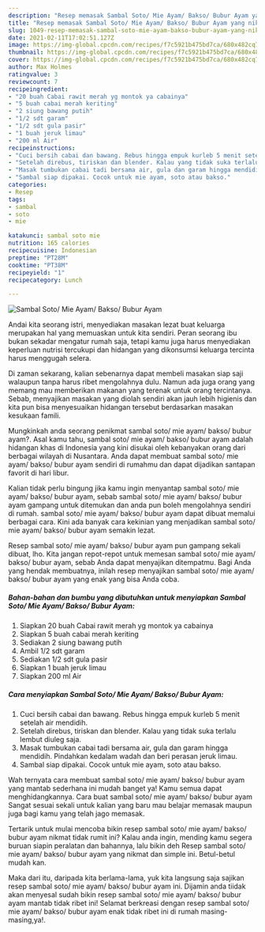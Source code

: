 ```yaml
---
description: "Resep memasak Sambal Soto/ Mie Ayam/ Bakso/ Bubur Ayam yang nikmat Untuk Jualan"
title: "Resep memasak Sambal Soto/ Mie Ayam/ Bakso/ Bubur Ayam yang nikmat Untuk Jualan"
slug: 1049-resep-memasak-sambal-soto-mie-ayam-bakso-bubur-ayam-yang-nikmat-untuk-jualan
date: 2021-02-11T17:02:51.127Z
image: https://img-global.cpcdn.com/recipes/f7c5921b475bd7ca/680x482cq70/sambal-soto-mie-ayam-bakso-bubur-ayam-foto-resep-utama.jpg
thumbnail: https://img-global.cpcdn.com/recipes/f7c5921b475bd7ca/680x482cq70/sambal-soto-mie-ayam-bakso-bubur-ayam-foto-resep-utama.jpg
cover: https://img-global.cpcdn.com/recipes/f7c5921b475bd7ca/680x482cq70/sambal-soto-mie-ayam-bakso-bubur-ayam-foto-resep-utama.jpg
author: Max Holmes
ratingvalue: 3
reviewcount: 7
recipeingredient:
- "20 buah Cabai rawit merah yg montok ya cabainya"
- "5 buah cabai merah keriting"
- "2 siung bawang putih"
- "1/2 sdt garam"
- "1/2 sdt gula pasir"
- "1 buah jeruk limau"
- "200 ml Air"
recipeinstructions:
- "Cuci bersih cabai dan bawang. Rebus hingga empuk kurleb 5 menit setelah air mendidih."
- "Setelah direbus, tiriskan dan blender. Kalau yang tidak suka terlalu lembut diuleg saja."
- "Masak tumbukan cabai tadi bersama air, gula dan garam hingga mendidih. Pindahkan kedalam wadah dan beri perasan jeruk limau."
- "Sambal siap dipakai. Cocok untuk mie ayam, soto atau bakso."
categories:
- Resep
tags:
- sambal
- soto
- mie

katakunci: sambal soto mie 
nutrition: 165 calories
recipecuisine: Indonesian
preptime: "PT28M"
cooktime: "PT38M"
recipeyield: "1"
recipecategory: Lunch

---
```



![Sambal Soto/ Mie Ayam/ Bakso/ Bubur Ayam](https://img-global.cpcdn.com/recipes/f7c5921b475bd7ca/680x482cq70/sambal-soto-mie-ayam-bakso-bubur-ayam-foto-resep-utama.jpg)

Andai kita seorang istri, menyediakan masakan lezat buat keluarga merupakan hal yang memuaskan untuk kita sendiri. Peran seorang ibu bukan sekadar mengatur rumah saja, tetapi kamu juga harus menyediakan keperluan nutrisi tercukupi dan hidangan yang dikonsumsi keluarga tercinta harus menggugah selera.

Di zaman  sekarang, kalian sebenarnya dapat membeli masakan siap saji walaupun tanpa harus ribet mengolahnya dulu. Namun ada juga orang yang memang mau memberikan makanan yang terenak untuk orang tercintanya. Sebab, menyajikan masakan yang diolah sendiri akan jauh lebih higienis dan kita pun bisa menyesuaikan hidangan tersebut berdasarkan masakan kesukaan famili. 



Mungkinkah anda seorang penikmat sambal soto/ mie ayam/ bakso/ bubur ayam?. Asal kamu tahu, sambal soto/ mie ayam/ bakso/ bubur ayam adalah hidangan khas di Indonesia yang kini disukai oleh kebanyakan orang dari berbagai wilayah di Nusantara. Anda dapat membuat sambal soto/ mie ayam/ bakso/ bubur ayam sendiri di rumahmu dan dapat dijadikan santapan favorit di hari libur.

Kalian tidak perlu bingung jika kamu ingin menyantap sambal soto/ mie ayam/ bakso/ bubur ayam, sebab sambal soto/ mie ayam/ bakso/ bubur ayam gampang untuk ditemukan dan anda pun boleh mengolahnya sendiri di rumah. sambal soto/ mie ayam/ bakso/ bubur ayam dapat dibuat memalui berbagai cara. Kini ada banyak cara kekinian yang menjadikan sambal soto/ mie ayam/ bakso/ bubur ayam semakin lezat.

Resep sambal soto/ mie ayam/ bakso/ bubur ayam pun gampang sekali dibuat, lho. Kita jangan repot-repot untuk memesan sambal soto/ mie ayam/ bakso/ bubur ayam, sebab Anda dapat menyajikan ditempatmu. Bagi Anda yang hendak membuatnya, inilah resep menyajikan sambal soto/ mie ayam/ bakso/ bubur ayam yang enak yang bisa Anda coba.

<!--inarticleads1-->

##### Bahan-bahan dan bumbu yang dibutuhkan untuk menyiapkan Sambal Soto/ Mie Ayam/ Bakso/ Bubur Ayam:

1. Siapkan 20 buah Cabai rawit merah yg montok ya cabainya
1. Siapkan 5 buah cabai merah keriting
1. Sediakan 2 siung bawang putih
1. Ambil 1/2 sdt garam
1. Sediakan 1/2 sdt gula pasir
1. Siapkan 1 buah jeruk limau
1. Siapkan 200 ml Air




<!--inarticleads2-->

##### Cara menyiapkan Sambal Soto/ Mie Ayam/ Bakso/ Bubur Ayam:

1. Cuci bersih cabai dan bawang. Rebus hingga empuk kurleb 5 menit setelah air mendidih.
1. Setelah direbus, tiriskan dan blender. Kalau yang tidak suka terlalu lembut diuleg saja.
1. Masak tumbukan cabai tadi bersama air, gula dan garam hingga mendidih. Pindahkan kedalam wadah dan beri perasan jeruk limau.
1. Sambal siap dipakai. Cocok untuk mie ayam, soto atau bakso.




Wah ternyata cara membuat sambal soto/ mie ayam/ bakso/ bubur ayam yang mantab sederhana ini mudah banget ya! Kamu semua dapat menghidangkannya. Cara buat sambal soto/ mie ayam/ bakso/ bubur ayam Sangat sesuai sekali untuk kalian yang baru mau belajar memasak maupun juga bagi kamu yang telah jago memasak.

Tertarik untuk mulai mencoba bikin resep sambal soto/ mie ayam/ bakso/ bubur ayam nikmat tidak rumit ini? Kalau anda ingin, mending kamu segera buruan siapin peralatan dan bahannya, lalu bikin deh Resep sambal soto/ mie ayam/ bakso/ bubur ayam yang nikmat dan simple ini. Betul-betul mudah kan. 

Maka dari itu, daripada kita berlama-lama, yuk kita langsung saja sajikan resep sambal soto/ mie ayam/ bakso/ bubur ayam ini. Dijamin anda tiidak akan menyesal sudah bikin resep sambal soto/ mie ayam/ bakso/ bubur ayam mantab tidak ribet ini! Selamat berkreasi dengan resep sambal soto/ mie ayam/ bakso/ bubur ayam enak tidak ribet ini di rumah masing-masing,ya!.

